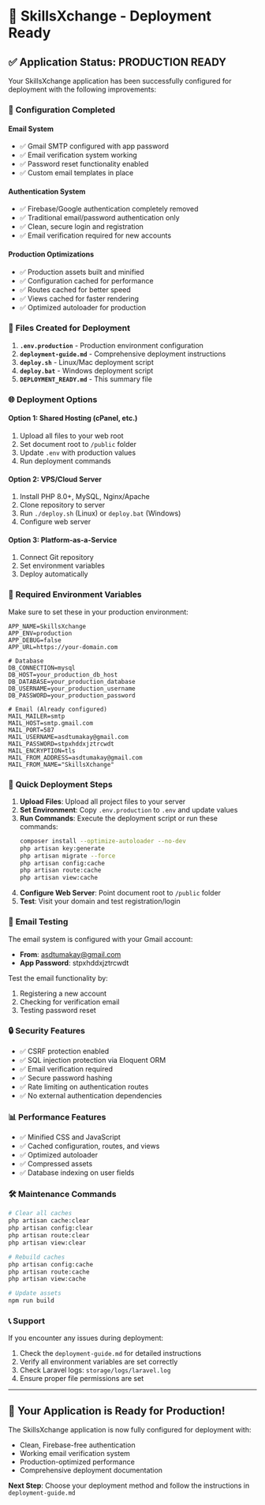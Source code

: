 # 🚀 SkillsXchange - Deployment Ready

## ✅ Application Status: PRODUCTION READY

Your SkillsXchange application has been successfully configured for deployment with the following improvements:

### 🔧 **Configuration Completed**

#### **Email System**
- ✅ Gmail SMTP configured with app password
- ✅ Email verification system working
- ✅ Password reset functionality enabled
- ✅ Custom email templates in place

#### **Authentication System**
- ✅ Firebase/Google authentication completely removed
- ✅ Traditional email/password authentication only
- ✅ Clean, secure login and registration
- ✅ Email verification required for new accounts

#### **Production Optimizations**
- ✅ Production assets built and minified
- ✅ Configuration cached for performance
- ✅ Routes cached for better speed
- ✅ Views cached for faster rendering
- ✅ Optimized autoloader for production

### 📁 **Files Created for Deployment**

1. **`.env.production`** - Production environment configuration
2. **`deployment-guide.md`** - Comprehensive deployment instructions
3. **`deploy.sh`** - Linux/Mac deployment script
4. **`deploy.bat`** - Windows deployment script
5. **`DEPLOYMENT_READY.md`** - This summary file

### 🌐 **Deployment Options**

#### **Option 1: Shared Hosting (cPanel, etc.)**
1. Upload all files to your web root
2. Set document root to `/public` folder
3. Update `.env` with production values
4. Run deployment commands

#### **Option 2: VPS/Cloud Server**
1. Install PHP 8.0+, MySQL, Nginx/Apache
2. Clone repository to server
3. Run `./deploy.sh` (Linux) or `deploy.bat` (Windows)
4. Configure web server

#### **Option 3: Platform-as-a-Service**
1. Connect Git repository
2. Set environment variables
3. Deploy automatically

### 🔑 **Required Environment Variables**

Make sure to set these in your production environment:

```env
APP_NAME=SkillsXchange
APP_ENV=production
APP_DEBUG=false
APP_URL=https://your-domain.com

# Database
DB_CONNECTION=mysql
DB_HOST=your_production_db_host
DB_DATABASE=your_production_database
DB_USERNAME=your_production_username
DB_PASSWORD=your_production_password

# Email (Already configured)
MAIL_MAILER=smtp
MAIL_HOST=smtp.gmail.com
MAIL_PORT=587
MAIL_USERNAME=asdtumakay@gmail.com
MAIL_PASSWORD=stpxhddxjztrcwdt
MAIL_ENCRYPTION=tls
MAIL_FROM_ADDRESS=asdtumakay@gmail.com
MAIL_FROM_NAME="SkillsXchange"
```

### 🚀 **Quick Deployment Steps**

1. **Upload Files**: Upload all project files to your server
2. **Set Environment**: Copy `.env.production` to `.env` and update values
3. **Run Commands**: Execute the deployment script or run these commands:
   ```bash
   composer install --optimize-autoloader --no-dev
   php artisan key:generate
   php artisan migrate --force
   php artisan config:cache
   php artisan route:cache
   php artisan view:cache
   ```
4. **Configure Web Server**: Point document root to `/public` folder
5. **Test**: Visit your domain and test registration/login

### 📧 **Email Testing**

The email system is configured with your Gmail account:
- **From**: asdtumakay@gmail.com
- **App Password**: stpxhddxjztrcwdt

Test the email functionality by:
1. Registering a new account
2. Checking for verification email
3. Testing password reset

### 🔒 **Security Features**

- ✅ CSRF protection enabled
- ✅ SQL injection protection via Eloquent ORM
- ✅ Email verification required
- ✅ Secure password hashing
- ✅ Rate limiting on authentication routes
- ✅ No external authentication dependencies

### 📊 **Performance Features**

- ✅ Minified CSS and JavaScript
- ✅ Cached configuration, routes, and views
- ✅ Optimized autoloader
- ✅ Compressed assets
- ✅ Database indexing on user fields

### 🛠️ **Maintenance Commands**

```bash
# Clear all caches
php artisan cache:clear
php artisan config:clear
php artisan route:clear
php artisan view:clear

# Rebuild caches
php artisan config:cache
php artisan route:cache
php artisan view:cache

# Update assets
npm run build
```

### 📞 **Support**

If you encounter any issues during deployment:
1. Check the `deployment-guide.md` for detailed instructions
2. Verify all environment variables are set correctly
3. Check Laravel logs: `storage/logs/laravel.log`
4. Ensure proper file permissions are set

---

## 🎉 **Your Application is Ready for Production!**

The SkillsXchange application is now fully configured for deployment with:
- Clean, Firebase-free authentication
- Working email verification system
- Production-optimized performance
- Comprehensive deployment documentation

**Next Step**: Choose your deployment method and follow the instructions in `deployment-guide.md`

